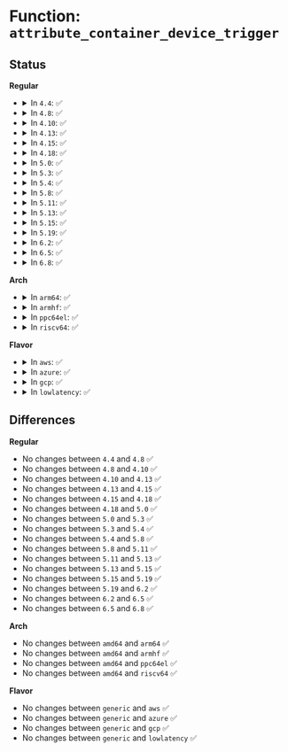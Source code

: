 # Function: <code>attribute_container_device_trigger</code>

## Status
<b>Regular</b>
<ul>
<li>
<details>
<summary>In <code>4.4</code>: ✅</summary>

```c
void attribute_container_device_trigger(struct device *dev, int (*fn)(struct attribute_container *, struct device *, struct device *));
```

**Collision:** Unique Global

**Inline:** No

**Transformation:** False

**Instances:**

```
In drivers/base/attribute_container.c (ffffffff81550500)
Location: drivers/base/attribute_container.c:251
Inline: False
Direct callers:
  - drivers/base/transport_class.c:transport_add_device
  - drivers/base/transport_class.c:transport_configure_device
  - drivers/base/transport_class.c:transport_remove_device
```
**Symbols:**

```
ffffffff81550500-ffffffff815505d5: attribute_container_device_trigger (STB_GLOBAL)
```
</details>
</li>
<li>
<details>
<summary>In <code>4.8</code>: ✅</summary>

```c
void attribute_container_device_trigger(struct device *dev, int (*fn)(struct attribute_container *, struct device *, struct device *));
```

**Collision:** Unique Global

**Inline:** No

**Transformation:** False

**Instances:**

```
In drivers/base/attribute_container.c (ffffffff815a2300)
Location: drivers/base/attribute_container.c:251
Inline: False
Direct callers:
  - drivers/base/transport_class.c:transport_remove_device
  - drivers/base/transport_class.c:transport_configure_device
  - drivers/base/transport_class.c:transport_add_device
```
**Symbols:**

```
ffffffff815a2300-ffffffff815a23d5: attribute_container_device_trigger (STB_GLOBAL)
```
</details>
</li>
<li>
<details>
<summary>In <code>4.10</code>: ✅</summary>

```c
void attribute_container_device_trigger(struct device *dev, int (*fn)(struct attribute_container *, struct device *, struct device *));
```

**Collision:** Unique Global

**Inline:** No

**Transformation:** False

**Instances:**

```
In drivers/base/attribute_container.c (ffffffff815d0a70)
Location: drivers/base/attribute_container.c:251
Inline: False
Direct callers:
  - drivers/base/transport_class.c:transport_remove_device
  - drivers/base/transport_class.c:transport_configure_device
  - drivers/base/transport_class.c:transport_add_device
```
**Symbols:**

```
ffffffff815d0a70-ffffffff815d0b45: attribute_container_device_trigger (STB_GLOBAL)
```
</details>
</li>
<li>
<details>
<summary>In <code>4.13</code>: ✅</summary>

```c
void attribute_container_device_trigger(struct device *dev, int (*fn)(struct attribute_container *, struct device *, struct device *));
```

**Collision:** Unique Global

**Inline:** No

**Transformation:** False

**Instances:**

```
In drivers/base/attribute_container.c (ffffffff815e5450)
Location: drivers/base/attribute_container.c:251
Inline: False
Direct callers:
  - drivers/base/transport_class.c:transport_remove_device
  - drivers/base/transport_class.c:transport_configure_device
  - drivers/base/transport_class.c:transport_add_device
```
**Symbols:**

```
ffffffff815e5450-ffffffff815e5525: attribute_container_device_trigger (STB_GLOBAL)
```
</details>
</li>
<li>
<details>
<summary>In <code>4.15</code>: ✅</summary>

```c
void attribute_container_device_trigger(struct device *dev, int (*fn)(struct attribute_container *, struct device *, struct device *));
```

**Collision:** Unique Global

**Inline:** No

**Transformation:** False

**Instances:**

```
In drivers/base/attribute_container.c (ffffffff8164c740)
Location: drivers/base/attribute_container.c:251
Inline: False
Direct callers:
  - drivers/base/transport_class.c:transport_remove_device
  - drivers/base/transport_class.c:transport_configure_device
  - drivers/base/transport_class.c:transport_add_device
```
**Symbols:**

```
ffffffff8164c740-ffffffff8164c81f: attribute_container_device_trigger (STB_GLOBAL)
```
</details>
</li>
<li>
<details>
<summary>In <code>4.18</code>: ✅</summary>

```c
void attribute_container_device_trigger(struct device *dev, int (*fn)(struct attribute_container *, struct device *, struct device *));
```

**Collision:** Unique Global

**Inline:** No

**Transformation:** False

**Instances:**

```
In drivers/base/attribute_container.c (ffffffff81687d20)
Location: drivers/base/attribute_container.c:250
Inline: False
Direct callers:
  - drivers/base/transport_class.c:transport_remove_device
  - drivers/base/transport_class.c:transport_configure_device
  - drivers/base/transport_class.c:transport_add_device
```
**Symbols:**

```
ffffffff81687d20-ffffffff81687e0b: attribute_container_device_trigger (STB_GLOBAL)
```
</details>
</li>
<li>
<details>
<summary>In <code>5.0</code>: ✅</summary>

```c
void attribute_container_device_trigger(struct device *dev, int (*fn)(struct attribute_container *, struct device *, struct device *));
```

**Collision:** Unique Global

**Inline:** No

**Transformation:** False

**Instances:**

```
In drivers/base/attribute_container.c (ffffffff816a7a10)
Location: drivers/base/attribute_container.c:250
Inline: False
Direct callers:
  - drivers/base/transport_class.c:transport_remove_device
  - drivers/base/transport_class.c:transport_configure_device
  - drivers/base/transport_class.c:transport_add_device
```
**Symbols:**

```
ffffffff816a7a10-ffffffff816a7afb: attribute_container_device_trigger (STB_GLOBAL)
```
</details>
</li>
<li>
<details>
<summary>In <code>5.3</code>: ✅</summary>

```c
void attribute_container_device_trigger(struct device *dev, int (*fn)(struct attribute_container *, struct device *, struct device *));
```

**Collision:** Unique Global

**Inline:** No

**Transformation:** False

**Instances:**

```
In drivers/base/attribute_container.c (ffffffff816e0c00)
Location: drivers/base/attribute_container.c:250
Inline: False
Direct callers:
  - drivers/base/transport_class.c:transport_remove_device
  - drivers/base/transport_class.c:transport_configure_device
  - drivers/base/transport_class.c:transport_add_device
```
**Symbols:**

```
ffffffff816e0c00-ffffffff816e0ceb: attribute_container_device_trigger (STB_GLOBAL)
```
</details>
</li>
<li>
<details>
<summary>In <code>5.4</code>: ✅</summary>

```c
void attribute_container_device_trigger(struct device *dev, int (*fn)(struct attribute_container *, struct device *, struct device *));
```

**Collision:** Unique Global

**Inline:** No

**Transformation:** False

**Instances:**

```
In drivers/base/attribute_container.c (ffffffff81704db0)
Location: drivers/base/attribute_container.c:250
Inline: False
Direct callers:
  - drivers/base/transport_class.c:transport_remove_device
  - drivers/base/transport_class.c:transport_configure_device
  - drivers/base/transport_class.c:transport_add_device
```
**Symbols:**

```
ffffffff81704db0-ffffffff81704e9b: attribute_container_device_trigger (STB_GLOBAL)
```
</details>
</li>
<li>
<details>
<summary>In <code>5.8</code>: ✅</summary>

```c
void attribute_container_device_trigger(struct device *dev, int (*fn)(struct attribute_container *, struct device *, struct device *));
```

**Collision:** Unique Global

**Inline:** No

**Transformation:** False

**Instances:**

```
In drivers/base/attribute_container.c (ffffffff817bf600)
Location: drivers/base/attribute_container.c:353
Inline: False
Direct callers:
  - drivers/base/transport_class.c:transport_remove_device
  - drivers/base/transport_class.c:transport_configure_device
```
**Symbols:**

```
ffffffff817bf600-ffffffff817bf6eb: attribute_container_device_trigger (STB_GLOBAL)
```
</details>
</li>
<li>
<details>
<summary>In <code>5.11</code>: ✅</summary>

```c
void attribute_container_device_trigger(struct device *dev, int (*fn)(struct attribute_container *, struct device *, struct device *));
```

**Collision:** Unique Global

**Inline:** No

**Transformation:** False

**Instances:**

```
In drivers/base/attribute_container.c (ffffffff817d4510)
Location: drivers/base/attribute_container.c:353
Inline: False
Direct callers:
  - drivers/base/transport_class.c:transport_remove_device
  - drivers/base/transport_class.c:transport_configure_device
```
**Symbols:**

```
ffffffff817d4510-ffffffff817d45fb: attribute_container_device_trigger (STB_GLOBAL)
```
</details>
</li>
<li>
<details>
<summary>In <code>5.13</code>: ✅</summary>

```c
void attribute_container_device_trigger(struct device *dev, int (*fn)(struct attribute_container *, struct device *, struct device *));
```

**Collision:** Unique Global

**Inline:** No

**Transformation:** False

**Instances:**

```
In drivers/base/attribute_container.c (ffffffff817b7f20)
Location: drivers/base/attribute_container.c:353
Inline: False
Direct callers:
  - drivers/base/transport_class.c:transport_remove_device
  - drivers/base/transport_class.c:transport_configure_device
```
**Symbols:**

```
ffffffff817b7f20-ffffffff817b800b: attribute_container_device_trigger (STB_GLOBAL)
```
</details>
</li>
<li>
<details>
<summary>In <code>5.15</code>: ✅</summary>

```c
void attribute_container_device_trigger(struct device *dev, int (*fn)(struct attribute_container *, struct device *, struct device *));
```

**Collision:** Unique Global

**Inline:** No

**Transformation:** False

**Instances:**

```
In drivers/base/attribute_container.c (ffffffff818418a0)
Location: drivers/base/attribute_container.c:353
Inline: False
Direct callers:
  - drivers/base/transport_class.c:transport_remove_device
  - drivers/base/transport_class.c:transport_configure_device
```
**Symbols:**

```
ffffffff818418a0-ffffffff8184198b: attribute_container_device_trigger (STB_GLOBAL)
```
</details>
</li>
<li>
<details>
<summary>In <code>5.19</code>: ✅</summary>

```c
void attribute_container_device_trigger(struct device *dev, int (*fn)(struct attribute_container *, struct device *, struct device *));
```

**Collision:** Unique Global

**Inline:** No

**Transformation:** False

**Instances:**

```
In drivers/base/attribute_container.c (ffffffff81984e90)
Location: drivers/base/attribute_container.c:353
Inline: False
Direct callers:
  - drivers/base/transport_class.c:transport_remove_device
  - drivers/base/transport_class.c:transport_configure_device
```
**Symbols:**

```
ffffffff81984e90-ffffffff81984f99: attribute_container_device_trigger (STB_GLOBAL)
```
</details>
</li>
<li>
<details>
<summary>In <code>6.2</code>: ✅</summary>

```c
void attribute_container_device_trigger(struct device *dev, int (*fn)(struct attribute_container *, struct device *, struct device *));
```

**Collision:** Unique Global

**Inline:** No

**Transformation:** False

**Instances:**

```
In drivers/base/attribute_container.c (ffffffff81af30f0)
Location: drivers/base/attribute_container.c:353
Inline: False
Direct callers:
  - drivers/base/transport_class.c:transport_remove_device
  - drivers/base/transport_class.c:transport_configure_device
```
**Symbols:**

```
ffffffff81af30f0-ffffffff81af31f9: attribute_container_device_trigger (STB_GLOBAL)
```
</details>
</li>
<li>
<details>
<summary>In <code>6.5</code>: ✅</summary>

```c
void attribute_container_device_trigger(struct device *dev, int (*fn)(struct attribute_container *, struct device *, struct device *));
```

**Collision:** Unique Global

**Inline:** No

**Transformation:** False

**Instances:**

```
In drivers/base/attribute_container.c (ffffffff81b41310)
Location: drivers/base/attribute_container.c:353
Inline: False
Direct callers:
  - drivers/base/transport_class.c:transport_remove_device
  - drivers/base/transport_class.c:transport_configure_device
```
**Symbols:**

```
ffffffff81b41310-ffffffff81b41419: attribute_container_device_trigger (STB_GLOBAL)
```
</details>
</li>
<li>
<details>
<summary>In <code>6.8</code>: ✅</summary>

```c
void attribute_container_device_trigger(struct device *dev, int (*fn)(struct attribute_container *, struct device *, struct device *));
```

**Collision:** Unique Global

**Inline:** No

**Transformation:** False

**Instances:**

```
In drivers/base/attribute_container.c (ffffffff81b991b0)
Location: drivers/base/attribute_container.c:353
Inline: False
Direct callers:
  - drivers/base/transport_class.c:transport_remove_device
  - drivers/base/transport_class.c:transport_configure_device
```
**Symbols:**

```
ffffffff81b991b0-ffffffff81b992b9: attribute_container_device_trigger (STB_GLOBAL)
```
</details>
</li>
</ul>
<b>Arch</b>
<ul>
<li>
<details>
<summary>In <code>arm64</code>: ✅</summary>

```c
void attribute_container_device_trigger(struct device *dev, int (*fn)(struct attribute_container *, struct device *, struct device *));
```

**Collision:** Unique Global

**Inline:** No

**Transformation:** False

**Instances:**

```
In drivers/base/attribute_container.c (ffff8000108f13b8)
Location: drivers/base/attribute_container.c:250
Inline: False
Direct callers:
  - drivers/base/transport_class.c:transport_remove_device
  - drivers/base/transport_class.c:transport_configure_device
  - drivers/base/transport_class.c:transport_add_device
```
**Symbols:**

```
ffff8000108f13b8-ffff8000108f14d0: attribute_container_device_trigger (STB_GLOBAL)
```
</details>
</li>
<li>
<details>
<summary>In <code>armhf</code>: ✅</summary>

```c
void attribute_container_device_trigger(struct device *dev, int (*fn)(struct attribute_container *, struct device *, struct device *));
```

**Collision:** Unique Global

**Inline:** No

**Transformation:** False

**Instances:**

```
In drivers/base/attribute_container.c (c09de338)
Location: drivers/base/attribute_container.c:250
Inline: False
Direct callers:
  - drivers/base/transport_class.c:transport_remove_device
  - drivers/base/transport_class.c:transport_configure_device
  - drivers/base/transport_class.c:transport_add_device
```
**Symbols:**

```
c09de338-c09de454: attribute_container_device_trigger (STB_GLOBAL)
```
</details>
</li>
<li>
<details>
<summary>In <code>ppc64el</code>: ✅</summary>

```c
void attribute_container_device_trigger(struct device *dev, int (*fn)(struct attribute_container *, struct device *, struct device *));
```

**Collision:** Unique Global

**Inline:** No

**Transformation:** False

**Instances:**

```
In drivers/base/attribute_container.c (c00000000098a6d0)
Location: drivers/base/attribute_container.c:250
Inline: False
Direct callers:
  - drivers/base/transport_class.c:transport_remove_device
  - drivers/base/transport_class.c:transport_configure_device
  - drivers/base/transport_class.c:transport_add_device
```
**Symbols:**

```
c00000000098a6d0-c00000000098a878: attribute_container_device_trigger (STB_GLOBAL)
```
</details>
</li>
<li>
<details>
<summary>In <code>riscv64</code>: ✅</summary>

```c
void attribute_container_device_trigger(struct device *dev, int (*fn)(struct attribute_container *, struct device *, struct device *));
```

**Collision:** Unique Global

**Inline:** No

**Transformation:** False

**Instances:**

```
In drivers/base/attribute_container.c (ffffffe000583212)
Location: drivers/base/attribute_container.c:250
Inline: False
Direct callers:
  - drivers/base/transport_class.c:transport_remove_device
  - drivers/base/transport_class.c:transport_configure_device
  - drivers/base/transport_class.c:transport_add_device
```
**Symbols:**

```
ffffffe000583212-ffffffe0005832d4: attribute_container_device_trigger (STB_GLOBAL)
```
</details>
</li>
</ul>
<b>Flavor</b>
<ul>
<li>
<details>
<summary>In <code>aws</code>: ✅</summary>

```c
void attribute_container_device_trigger(struct device *dev, int (*fn)(struct attribute_container *, struct device *, struct device *));
```

**Collision:** Unique Global

**Inline:** No

**Transformation:** False

**Instances:**

```
In drivers/base/attribute_container.c (ffffffff816ca500)
Location: drivers/base/attribute_container.c:250
Inline: False
Direct callers:
  - drivers/base/transport_class.c:transport_remove_device
  - drivers/base/transport_class.c:transport_configure_device
  - drivers/base/transport_class.c:transport_add_device
```
**Symbols:**

```
ffffffff816ca500-ffffffff816ca5eb: attribute_container_device_trigger (STB_GLOBAL)
```
</details>
</li>
<li>
<details>
<summary>In <code>azure</code>: ✅</summary>

```c
void attribute_container_device_trigger(struct device *dev, int (*fn)(struct attribute_container *, struct device *, struct device *));
```

**Collision:** Unique Global

**Inline:** No

**Transformation:** False

**Instances:**

```
In drivers/base/attribute_container.c (ffffffff816a5830)
Location: drivers/base/attribute_container.c:250
Inline: False
Direct callers:
  - drivers/base/transport_class.c:transport_remove_device
  - drivers/base/transport_class.c:transport_configure_device
  - drivers/base/transport_class.c:transport_add_device
```
**Symbols:**

```
ffffffff816a5830-ffffffff816a591b: attribute_container_device_trigger (STB_GLOBAL)
```
</details>
</li>
<li>
<details>
<summary>In <code>gcp</code>: ✅</summary>

```c
void attribute_container_device_trigger(struct device *dev, int (*fn)(struct attribute_container *, struct device *, struct device *));
```

**Collision:** Unique Global

**Inline:** No

**Transformation:** False

**Instances:**

```
In drivers/base/attribute_container.c (ffffffff816f8a70)
Location: drivers/base/attribute_container.c:250
Inline: False
Direct callers:
  - drivers/base/transport_class.c:transport_remove_device
  - drivers/base/transport_class.c:transport_configure_device
  - drivers/base/transport_class.c:transport_add_device
```
**Symbols:**

```
ffffffff816f8a70-ffffffff816f8b5b: attribute_container_device_trigger (STB_GLOBAL)
```
</details>
</li>
<li>
<details>
<summary>In <code>lowlatency</code>: ✅</summary>

```c
void attribute_container_device_trigger(struct device *dev, int (*fn)(struct attribute_container *, struct device *, struct device *));
```

**Collision:** Unique Global

**Inline:** No

**Transformation:** False

**Instances:**

```
In drivers/base/attribute_container.c (ffffffff81713310)
Location: drivers/base/attribute_container.c:250
Inline: False
Direct callers:
  - drivers/base/transport_class.c:transport_remove_device
  - drivers/base/transport_class.c:transport_configure_device
  - drivers/base/transport_class.c:transport_add_device
```
**Symbols:**

```
ffffffff81713310-ffffffff817133fb: attribute_container_device_trigger (STB_GLOBAL)
```
</details>
</li>
</ul>

## Differences
<b>Regular</b>
<ul>
<li>
No changes between <code>4.4</code> and <code>4.8</code> ✅
</li>
<li>
No changes between <code>4.8</code> and <code>4.10</code> ✅
</li>
<li>
No changes between <code>4.10</code> and <code>4.13</code> ✅
</li>
<li>
No changes between <code>4.13</code> and <code>4.15</code> ✅
</li>
<li>
No changes between <code>4.15</code> and <code>4.18</code> ✅
</li>
<li>
No changes between <code>4.18</code> and <code>5.0</code> ✅
</li>
<li>
No changes between <code>5.0</code> and <code>5.3</code> ✅
</li>
<li>
No changes between <code>5.3</code> and <code>5.4</code> ✅
</li>
<li>
No changes between <code>5.4</code> and <code>5.8</code> ✅
</li>
<li>
No changes between <code>5.8</code> and <code>5.11</code> ✅
</li>
<li>
No changes between <code>5.11</code> and <code>5.13</code> ✅
</li>
<li>
No changes between <code>5.13</code> and <code>5.15</code> ✅
</li>
<li>
No changes between <code>5.15</code> and <code>5.19</code> ✅
</li>
<li>
No changes between <code>5.19</code> and <code>6.2</code> ✅
</li>
<li>
No changes between <code>6.2</code> and <code>6.5</code> ✅
</li>
<li>
No changes between <code>6.5</code> and <code>6.8</code> ✅
</li>
</ul>
<b>Arch</b>
<ul>
<li>
No changes between <code>amd64</code> and <code>arm64</code> ✅
</li>
<li>
No changes between <code>amd64</code> and <code>armhf</code> ✅
</li>
<li>
No changes between <code>amd64</code> and <code>ppc64el</code> ✅
</li>
<li>
No changes between <code>amd64</code> and <code>riscv64</code> ✅
</li>
</ul>
<b>Flavor</b>
<ul>
<li>
No changes between <code>generic</code> and <code>aws</code> ✅
</li>
<li>
No changes between <code>generic</code> and <code>azure</code> ✅
</li>
<li>
No changes between <code>generic</code> and <code>gcp</code> ✅
</li>
<li>
No changes between <code>generic</code> and <code>lowlatency</code> ✅
</li>
</ul>
